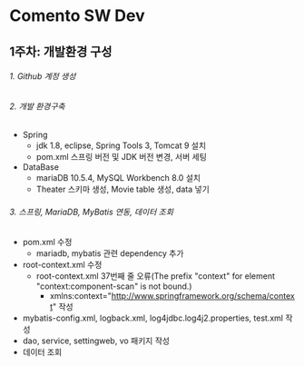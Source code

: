 Comento SW Dev
==============

1주차: 개발환경 구성
-------------------
 
 ###### 1. Github 계정 생성 
 
######  2. 개발 환경구축
 
 * Spring 
      + jdk 1.8, eclipse, Spring Tools 3, Tomcat 9 설치
      + pom.xml 스프링 버전 및 JDK 버전 변경, 서버 세팅
 * DataBase
      + mariaDB 10.5.4, MySQL Workbench 8.0 설치
      + Theater 스키마 생성, Movie table 생성, data 넣기
 
######  3. 스프링, MariaDB, MyBatis 연동, 데이터 조회
 * pom.xml 수정     
      + mariadb, mybatis 관련 dependency 추가    
 * root-context.xml 수정    
      + root-context.xml 37번째 줄 오류(The prefix "context" for element "context:component-scan" is not bound.)    
          - xmlns:context="http://www.springframework.org/schema/context" 작성     
 * mybatis-config.xml, logback.xml, log4jdbc.log4j2.properties, test.xml 작성    
 * dao, service, settingweb, vo 패키지 작성    
 * 데이터 조회
   

